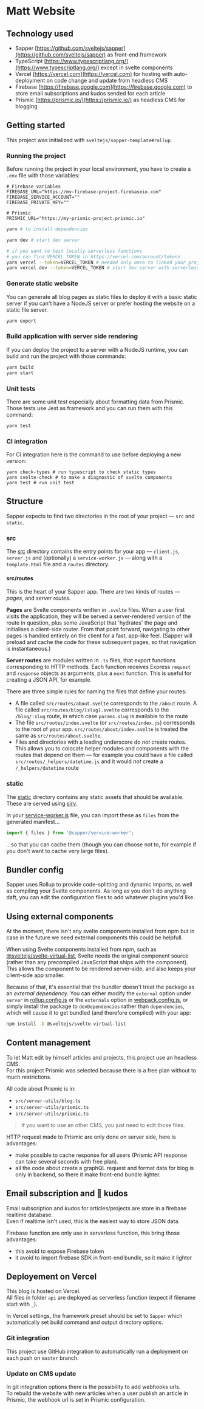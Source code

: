 # Matt Website

## Technology used

- Sapper [https://github.com/sveltejs/sapper](https://github.com/sveltejs/sapper) as front-end framework
- TypeScript [https://www.typescriptlang.org/](https://www.typescriptlang.org/) except in svelte components
- Vercel [https://vercel.com](https://vercel.com) for hosting with auto-deployment on code change and update from headless CMS
- Firebase [https://firebase.google.com](https://firebase.google.com) to store email subscriptions and kudos sended for each article
- Prismic [https://prismic.io/](https://prismic.io/) as headless CMS for blogging


## Getting started

This project was initialized with `sveltejs/sapper-template#rollup`.

### Running the project

Before running the project in your local environment, you have to create a `.env` file with those variables:
```
# Firebase variables
FIREBASE_URL="https://my-firebase-project.firebaseio.com"
FIREBASE_SERVICE_ACCOUNT=""
FIREBASE_PRIVATE_KEY=""

# Prismic
PRISMIC_URL="https://my-prismic-project.prismic.io"
```

```sh
yarn # to install dependencies

yarn dev # start dev server

# if you want to test locally serverless functions
# you can find VERCEL_TOKEN in https://vercel.com/account/tokens
yarn vercel --token=VERCEL_TOKEN # needed only once to linked your project with Vercel project
yarn vercel dev --token=VERCEL_TOKEN # start dev server with serverless functions
```

### Generate static website

You can generate all blog pages as static files to deploy it with a basic static server if you can't have a NodeJS server or prefer hosting the website on a static file server.

```sh
yarn export
```

### Build application with server side rendering

If you can deploy the project to a server with a NodeJS runtime, you can build and run the project with those commands:

```sh
yarn build
yarn start
```

### Unit tests

There are some unit test especially about formatting data from Prismic.  
Those tests use Jest as framework and you can run them with this command:
```sh
yarn test
```

### CI integration

For CI integration here is the command to use before deploying a new version:
```
yarn check-types # run typescript to check static types
yarn svelte-check # to make a diagnostic of svelte components
yarn test # run unit test
```


## Structure

Sapper expects to find two directories in the root of your project —  `src` and `static`.


### src

The [src](src) directory contains the entry points for your app — `client.js`, `server.js` and (optionally) a `service-worker.js` — along with a `template.html` file and a `routes` directory.


#### src/routes

This is the heart of your Sapper app. There are two kinds of routes — *pages*, and *server routes*.

**Pages** are Svelte components written in `.svelte` files. When a user first visits the application, they will be served a server-rendered version of the route in question, plus some JavaScript that 'hydrates' the page and initialises a client-side router. From that point forward, navigating to other pages is handled entirely on the client for a fast, app-like feel. (Sapper will preload and cache the code for these subsequent pages, so that navigation is instantaneous.)

**Server routes** are modules written in `.ts` files, that export functions corresponding to HTTP methods. Each function receives Express `request` and `response` objects as arguments, plus a `next` function. This is useful for creating a JSON API, for example.

There are three simple rules for naming the files that define your routes:

* A file called `src/routes/about.svelte` corresponds to the `/about` route. A file called `src/routes/blog/[slug].svelte` corresponds to the `/blog/:slug` route, in which case `params.slug` is available to the route
* The file `src/routes/index.svelte` (or `src/routes/index.js`) corresponds to the root of your app. `src/routes/about/index.svelte` is treated the same as `src/routes/about.svelte`.
* Files and directories with a leading underscore do *not* create routes. This allows you to colocate helper modules and components with the routes that depend on them — for example you could have a file called `src/routes/_helpers/datetime.js` and it would *not* create a `/_helpers/datetime` route


### static

The [static](static) directory contains any static assets that should be available. These are served using [sirv](https://github.com/lukeed/sirv).

In your [service-worker.js](src/service-worker.js) file, you can import these as `files` from the generated manifest...

```js
import { files } from '@sapper/service-worker';
```

...so that you can cache them (though you can choose not to, for example if you don't want to cache very large files).


## Bundler config

Sapper uses Rollup to provide code-splitting and dynamic imports, as well as compiling your Svelte components. As long as you don't do anything daft, you can edit the configuration files to add whatever plugins you'd like.


## Using external components

At the moment, there isn't any svelte components installed from npm but in case in the future we need external components this could be helpfull.

When using Svelte components installed from npm, such as [@sveltejs/svelte-virtual-list](https://github.com/sveltejs/svelte-virtual-list), Svelte needs the original component source (rather than any precompiled JavaScript that ships with the component). This allows the component to be rendered server-side, and also keeps your client-side app smaller.

Because of that, it's essential that the bundler doesn't treat the package as an *external dependency*. You can either modify the `external` option under `server` in [rollup.config.js](rollup.config.js) or the `externals` option in [webpack.config.js](webpack.config.js), or simply install the package to `devDependencies` rather than `dependencies`, which will cause it to get bundled (and therefore compiled) with your app:

```bash
npm install -D @sveltejs/svelte-virtual-list
```

## Content management

To let Matt edit by himself articles and projects, this project use an headless CMS.  
For this project Prismic was selected because there is a free plan without to much restrictions.  

All code about Prismic is in:
- `src/server-utils/blog.ts`
- `src/server-utils/prismic.ts`
- `src/server-utils/prismic.ts`
> if you want to use an other CMS, you just need to edit those files.

HTTP request made to Prismic are only done on server side, here is advantages:
- make possible to cache response for all users (Prismic API response can take several seconds with free plan).
- all the code about create a graphQL request and format data for blog is only in backend, so there it make front-end bundle lighter.

## Email subscription and 🍕 kudos

Email subscription and kudos for articles/projects are store in a firebase realtime database.  
Even if realtime isn't used, this is the easiest way to store JSON data.  

Firebase function are only use in serverless function, this bring those advantages:
- this avoid to expose Firebase token
- it avoid to import firebase SDK in front-end bundle, so it make it lighter

## Deployement on Vercel

This blog is hosted on Vercel.  
All files in folder `api` are deployed as serverless function (expect if filename start with `_`).  

In Vercel settings, the framework preset should be set to `Sapper` which automatically set build command and output directory options.

### Git integration

This project use GitHub integration to automatically run a deployment on each push on `master` branch.  

### Update on CMS update

In git integration options there is the possibility to add webhooks urls.  
To rebuild the website with new articles when a user publish an article in Prismic, the webhook url is set in Prismic configuration.


